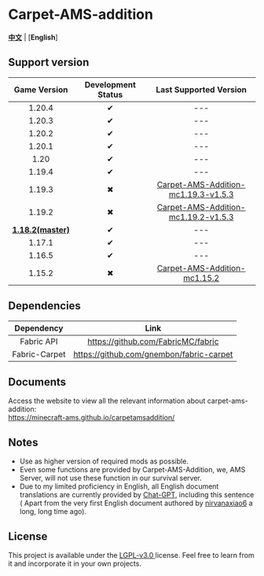 # Carpet-AMS-addition

[**中文**](README.md) | [**English**]

## Support version

|       Game Version        | Development Status |                                                  Last Supported Version                                                   |
|:-------------------------:|:------------------:|:-------------------------------------------------------------------------------------------------------------------------:|
|          1.20.4           |         ✔          |                                                            ---                                                            |
|          1.20.3           |         ✔          |                                                            ---                                                            |
|          1.20.2           |         ✔          |                                                            ---                                                            |
|          1.20.1           |         ✔          |                                                            ---                                                            |
|           1.20            |         ✔          |                                                            ---                                                            |
|          1.19.4           |         ✔          |                                                            ---                                                            |
|          1.19.3           |         ✖          | [Carpet-AMS-Addition-mc1.19.3-v1.5.3](https://github.com/Minecraft-AMS/Carpet-AMS-Addition/releases/tag/v1.11.2%26v1.5.3) |
|          1.19.2           |         ✖          | [Carpet-AMS-Addition-mc1.19.2-v1.5.3](https://github.com/Minecraft-AMS/Carpet-AMS-Addition/releases/tag/v1.11.2%26v1.5.3) |
| **<u>1.18.2(master)</u>** |         ✔          |                                                            ---                                                            |
|          1.17.1           |         ✔          |                                                            ---                                                            |
|          1.16.5           |         ✔          |                                                            ---                                                            |
|          1.15.2           |         ✖          |               [ Carpet-AMS-Addition-mc1.15.2](https://github.com/1024-byteeeee/Carpet-AMS-Addition-1.15.2)                |

## Dependencies

|  Dependency   |                   Link                   |
|:-------------:|:----------------------------------------:|
|  Fabric API   |    https://github.com/FabricMC/fabric    |
| Fabric-Carpet | https://github.com/gnembon/fabric-carpet |

## Documents

Access the website to view all the relevant information about carpet-ams-addition:<br>
https://minecraft-ams.github.io/carpetamsaddition/

## Notes

- Use as higher version of required mods as possible.
- Even some functions are provided by Carpet-AMS-Addition, we, AMS Server, will not use these function in our survival server.
- Due to my limited proficiency in English, all English document translations are currently provided by [Chat-GPT](https://openai.com/blog/chatgpt), including this sentence (
  Apart from the very first English document authored by [nirvanaxiao6](https://github.com/nirvanaxiao6) a long, long time ago).

## License

This project is available under the [ LGPL-v3.0 ](https://choosealicense.com/licenses/lgpl-3.0/) license. Feel free to learn from it and incorporate it in your own projects.
